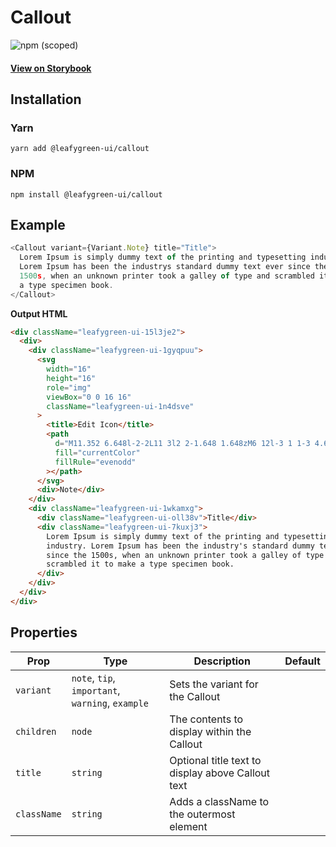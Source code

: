 # Callout

![npm (scoped)](https://img.shields.io/npm/v/@leafygreen-ui/callout.svg)

#### [View on Storybook](https://mongodb.github.io/leafygreen-ui/?path=/story/callout--default)

## Installation

### Yarn

```shell
yarn add @leafygreen-ui/callout
```

### NPM

```shell
npm install @leafygreen-ui/callout
```

## Example

```Javascript
<Callout variant={Variant.Note} title="Title">
  Lorem Ipsum is simply dummy text of the printing and typesetting industry.
  Lorem Ipsum has been the industrys standard dummy text ever since the
  1500s, when an unknown printer took a galley of type and scrambled it to make
  a type specimen book.
</Callout>
```

**Output HTML**

```html
<div className="leafygreen-ui-15l3je2">
  <div>
    <div className="leafygreen-ui-1gyqpuu">
      <svg
        width="16"
        height="16"
        role="img"
        viewBox="0 0 16 16"
        className="leafygreen-ui-1n4dsve"
      >
        <title>Edit Icon</title>
        <path
          d="M11.352 6.648l-2-2L11 3l2 2-1.648 1.648zM6 12l-3 1 1-3 4.648-4.648 2 2L6 12z"
          fill="currentColor"
          fillRule="evenodd"
        ></path>
      </svg>
      <div>Note</div>
    </div>
    <div className="leafygreen-ui-1wkamxg">
      <div className="leafygreen-ui-oll38v">Title</div>
      <div className="leafygreen-ui-7kuxj3">
        Lorem Ipsum is simply dummy text of the printing and typesetting
        industry. Lorem Ipsum has been the industry's standard dummy text ever
        since the 1500s, when an unknown printer took a galley of type and
        scrambled it to make a type specimen book.
      </div>
    </div>
  </div>
</div>
```

## Properties

| Prop        | Type                                             | Description                                       | Default |
| ----------- | ------------------------------------------------ | ------------------------------------------------- | ------- |
| `variant`   | `note`, `tip`, `important`, `warning`, `example` | Sets the variant for the Callout                  |         |
| `children`  | `node`                                           | The contents to display within the Callout        |         |
| `title`     | `string`                                         | Optional title text to display above Callout text |         |
| `className` | `string`                                         | Adds a className to the outermost element         |         |
